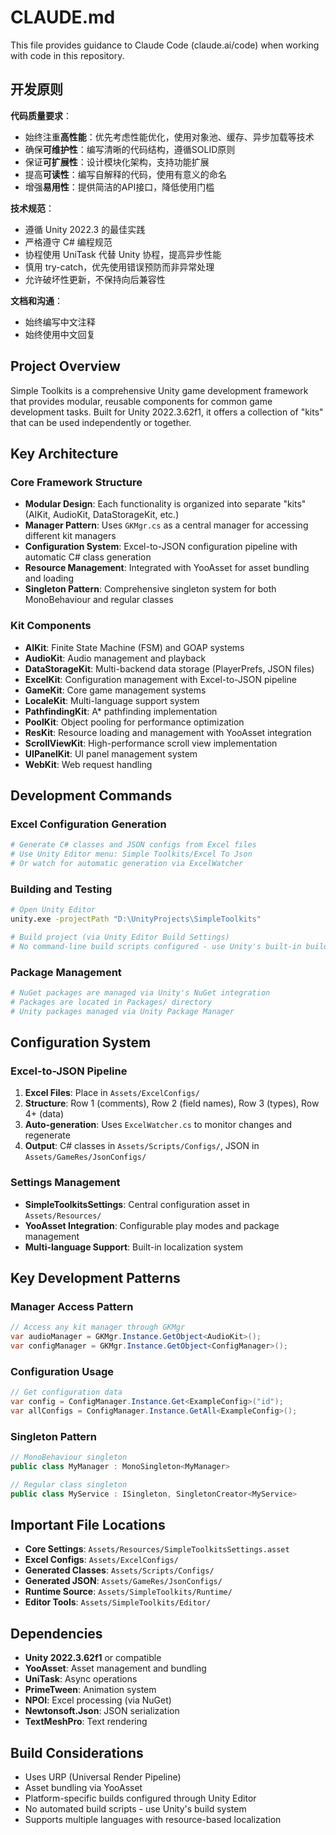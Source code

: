# CLAUDE.md

This file provides guidance to Claude Code (claude.ai/code) when working with code in this repository.

## 开发原则

**代码质量要求**：
- 始终注重**高性能**：优先考虑性能优化，使用对象池、缓存、异步加载等技术
- 确保**可维护性**：编写清晰的代码结构，遵循SOLID原则
- 保证**可扩展性**：设计模块化架构，支持功能扩展
- 提高**可读性**：编写自解释的代码，使用有意义的命名
- 增强**易用性**：提供简洁的API接口，降低使用门槛

**技术规范**：
- 遵循 Unity 2022.3 的最佳实践
- 严格遵守 C# 编程规范
- 协程使用 UniTask 代替 Unity 协程，提高异步性能
- 慎用 try-catch，优先使用错误预防而非异常处理
- 允许破坏性更新，不保持向后兼容性

**文档和沟通**：
- 始终编写中文注释
- 始终使用中文回复

## Project Overview

Simple Toolkits is a comprehensive Unity game development framework that provides modular, reusable components for common game development tasks. Built for Unity 2022.3.62f1, it offers a collection of "kits" that can be used independently or together.

## Key Architecture

### Core Framework Structure
- **Modular Design**: Each functionality is organized into separate "kits" (AIKit, AudioKit, DataStorageKit, etc.)
- **Manager Pattern**: Uses `GKMgr.cs` as a central manager for accessing different kit managers
- **Configuration System**: Excel-to-JSON configuration pipeline with automatic C# class generation
- **Resource Management**: Integrated with YooAsset for asset bundling and loading
- **Singleton Pattern**: Comprehensive singleton system for both MonoBehaviour and regular classes

### Kit Components
- **AIKit**: Finite State Machine (FSM) and GOAP systems
- **AudioKit**: Audio management and playback
- **DataStorageKit**: Multi-backend data storage (PlayerPrefs, JSON files)
- **ExcelKit**: Configuration management with Excel-to-JSON pipeline
- **GameKit**: Core game management systems
- **LocaleKit**: Multi-language support system
- **PathfindingKit**: A* pathfinding implementation
- **PoolKit**: Object pooling for performance optimization
- **ResKit**: Resource loading and management with YooAsset integration
- **ScrollViewKit**: High-performance scroll view implementation
- **UIPanelKit**: UI panel management system
- **WebKit**: Web request handling

## Development Commands

### Excel Configuration Generation
```bash
# Generate C# classes and JSON configs from Excel files
# Use Unity Editor menu: Simple Toolkits/Excel To Json
# Or watch for automatic generation via ExcelWatcher
```

### Building and Testing
```bash
# Open Unity Editor
unity.exe -projectPath "D:\UnityProjects\SimpleToolkits"

# Build project (via Unity Editor Build Settings)
# No command-line build scripts configured - use Unity's built-in build system
```

### Package Management
```bash
# NuGet packages are managed via Unity's NuGet integration
# Packages are located in Packages/ directory
# Unity packages managed via Unity Package Manager
```

## Configuration System

### Excel-to-JSON Pipeline
1. **Excel Files**: Place in `Assets/ExcelConfigs/`
2. **Structure**: Row 1 (comments), Row 2 (field names), Row 3 (types), Row 4+ (data)
3. **Auto-generation**: Uses `ExcelWatcher.cs` to monitor changes and regenerate
4. **Output**: C# classes in `Assets/Scripts/Configs/`, JSON in `Assets/GameRes/JsonConfigs/`

### Settings Management
- **SimpleToolkitsSettings**: Central configuration asset in `Assets/Resources/`
- **YooAsset Integration**: Configurable play modes and package management
- **Multi-language Support**: Built-in localization system

## Key Development Patterns

### Manager Access Pattern
```csharp
// Access any kit manager through GKMgr
var audioManager = GKMgr.Instance.GetObject<AudioKit>();
var configManager = GKMgr.Instance.GetObject<ConfigManager>();
```

### Configuration Usage
```csharp
// Get configuration data
var config = ConfigManager.Instance.Get<ExampleConfig>("id");
var allConfigs = ConfigManager.Instance.GetAll<ExampleConfig>();
```

### Singleton Pattern
```csharp
// MonoBehaviour singleton
public class MyManager : MonoSingleton<MyManager>

// Regular class singleton  
public class MyService : ISingleton, SingletonCreator<MyService>
```

## Important File Locations

- **Core Settings**: `Assets/Resources/SimpleToolkitsSettings.asset`
- **Excel Configs**: `Assets/ExcelConfigs/`
- **Generated Classes**: `Assets/Scripts/Configs/`
- **Generated JSON**: `Assets/GameRes/JsonConfigs/`
- **Runtime Source**: `Assets/SimpleToolkits/Runtime/`
- **Editor Tools**: `Assets/SimpleToolkits/Editor/`

## Dependencies

- **Unity 2022.3.62f1** or compatible
- **YooAsset**: Asset management and bundling
- **UniTask**: Async operations
- **PrimeTween**: Animation system
- **NPOI**: Excel processing (via NuGet)
- **Newtonsoft.Json**: JSON serialization
- **TextMeshPro**: Text rendering

## Build Considerations

- Uses URP (Universal Render Pipeline)
- Asset bundling via YooAsset
- Platform-specific builds configured through Unity Editor
- No automated build scripts - use Unity's build system
- Supports multiple languages with resource-based localization